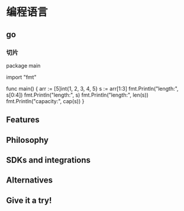 # 编程语言

## go

### 切片

package main

import "fmt"

func main() {
	arr := [5]int{1, 2, 3, 4, 5}
   s := arr[1:3]
   fmt.Println("length:", s[0:4])
   fmt.Println("length:", s)
   fmt.Println("length:", len(s))
   fmt.Println("capacity:", cap(s))
}

## Features

## Philosophy

## SDKs and integrations

## Alternatives

## Give it a try!
